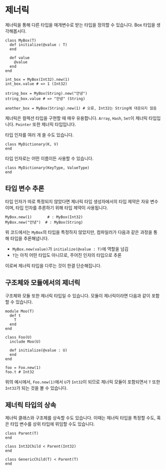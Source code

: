 # 제너릭

제너릭을 통해 다른 타입을 매개변수로 받는 타입을 정의할 수 있습니다. Box 타입을 생각해봅시다.

```crystal
class MyBox(T)
  def initialize(@value : T)
  end

  def value
    @value
  end
end

int_box = MyBox(Int32).new(1)
int_box.value # => 1 (Int32)

string_box = MyBox(String).new("안녕")
string_box.value # => "안녕" (String)

another_box = MyBox(String).new(1) # 오류, Int32는 String에 대응되지 않음
```

제너릭은 컬렉션 타입을 구현할 때 매우 유용합니다. `Array`, `Hash`, `Set`이 제너릭 타입입니다. `Pointer` 또한 제너릭 타입입니다.

타입 인자를 여러 개 쓸 수도 있습니다.

```crystal
class MyDictionary(K, V)
end
```

타입 인자로는 어떤 이름이든 사용할 수 있습니다.

```crystal
class MyDictionary(KeyType, ValueType)
end
```

## 타입 변수 추론

타입 인자가 따로 특정되지 않았다면 제너릭 타입 생성자에서의 타입 제약은 자유 변수이며, 타입 인자를 추론하기 위해 타입 제약이 사용됩니다.

```crystal
MyBox.new(1)       # : MyBox(Int32)
MyBox.new("안녕")  # : MyBox(String)
```

위 코드에서는 `MyBox`의 타입을 특정하지 않았지만, 컴파일러가 다음과 같은 과정을 통해 타입을 추론해냅니다.

* `MyBox.new(value)`가 `initialize(@value : T)`에 역할을 넘김
* `T`는 아직 어떤 타입도 아니므로, 주어진 인자의 타입으로 추론

이로써 제너릭 타입을 다루는 것이 한결 단순해집니다.

## 구조체와 모듈에서의 제너릭

구조체와 모듈 또한 제너릭 타입일 수 있습니다. 모듈이 제너릭이라면 다음과 같이 포함할 수 있습니다.

```crystal
module Moo(T)
  def t
    T
  end
end

class Foo(U)
  include Moo(U)

  def initialize(@value : U)
  end
end

foo = Foo.new(1)
foo.t # Int32
```

위의 예시에서, `Foo.new(1)`에서 `U`가 `Int32`이 되므로 제너릭 모듈이 포함되면서 `T` 또한 `Int32`가 되는 것을 볼 수 있습니다.

## 제너릭 타입의 상속

제너릭 클래스와 구조체를 상속할 수도 있습니다. 이때는 제너릭 타입을 특정할 수도, 혹은 타입 변수를 상위 타입에 위임할 수도 있습니다.

```crystal
class Parent(T)
end

class Int32Child < Parent(Int32)
end

class GenericChild(T) < Parent(T)
end
```
